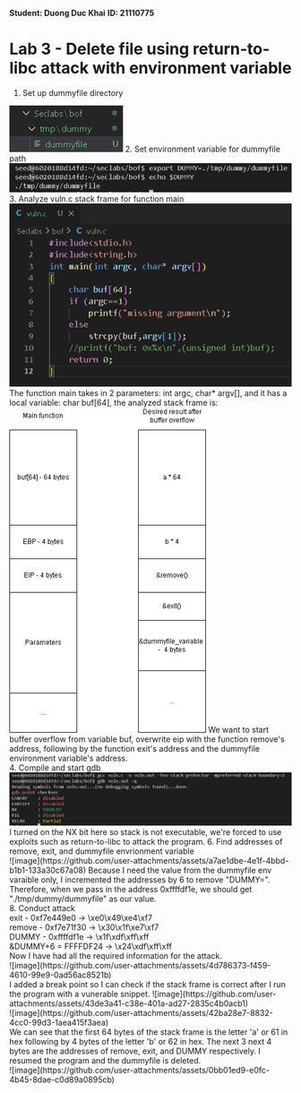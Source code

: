**Student: Duong Duc Khai**
**ID: 21110775**

# Lab 3 - Delete file using return-to-libc attack with environment variable

1. Set up dummyfile directory <br>
<img src='./images/1.png'>
2. Set environment variable for dummyfile path <br>
<img src='./images/2.png'>
3. Analyze vuln.c stack frame for function main <br>
<img src='./images/3.png'>
<br>
The function main takes in 2 parameters: int argc, char* argv[], and it has a local variable: char buf[64], the analyzed stack frame is: <br>
<img src='./images/4.png'>
We want to start buffer overflow from variable buf, overwrite eip with the function remove's address, following by the function exit's address and the dummyfile environment variable's address. <br>
4. Compile and start gdb <br> 
<img src='./images/5.png'>
I turned on the NX bit here so stack is not executable, we're forced to use exploits such as return-to-libc to attack the program.
6. Find addresses of remove, exit, and dummyfile envrionment variable <br> 
![image](https://github.com/user-attachments/assets/a7ae1dbe-4e1f-4bbd-b1b1-133a30c67a08)
Because I need the value from the dummyfile env varaible only, I incremented the addresses by 6 to remove "DUMMY=". Therefore, when we pass in the address 0xffffdf1e, we should get "./tmp/dummy/dummyfile" as our value. <br>
8. Conduct attack <br>
exit - 0xf7e449e0 -> \xe0\x49\xe4\xf7 <br>
remove - 0xf7e71f30 -> \x30\x1f\xe7\xf7 <br>
DUMMY - 0xffffdf1e ->  \x1f\xdf\xff\xff <br>
&DUMMY+6 = FFFFDF24 -> \x24\xdf\xff\xff <br>
Now I have had all the required information for the attack. <br> 
![image](https://github.com/user-attachments/assets/4d786373-f459-4610-99e9-0ad56ac8521b) <br>
I added a break point so I can check if the stack frame is correct after I run the program with a vunerable snippet.
![image](https://github.com/user-attachments/assets/43de3a41-c38e-401a-ad27-2835c4b0acb1) <br>
![image](https://github.com/user-attachments/assets/42ba28e7-8832-4cc0-99d3-1aea415f3aea) <br>
We can see that the first 64 bytes of the stack frame is the letter 'a' or 61 in hex following by 4 bytes of the letter 'b' or 62 in hex. The next 3 next 4 bytes are the addresses of remove, exit, and DUMMY respectively.
I resumed the program and the dummyfile is deleted. <br>
![image](https://github.com/user-attachments/assets/0bb01ed9-e0fc-4b45-8dae-c0d89a0895cb)





